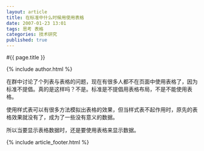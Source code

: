 ```yaml
---
layout: article
title: 在标准中什么时候用使用表格
date: 2007-01-23 13:01
tags: 思考 表格
categories: 技术研究
published: true
---
```


#{{ page.title }}

{% include author.html %}

在群中讨论了个列表与表格的问题，现在有很多人都不在页面中使用表格了，因为标准不提倡。真的是这样吗？不是。标准是不提倡用表格布局，不是不能使用表格。

使用样式表可以有很多方法模拟出表格的效果，但当样式表不起作用时，原先的表格效果就没有了，成为了一些没有意义的数据。

所以当要显示表格数据时，还是要使用表格来显示数据。

{% include article_footer.html %}

